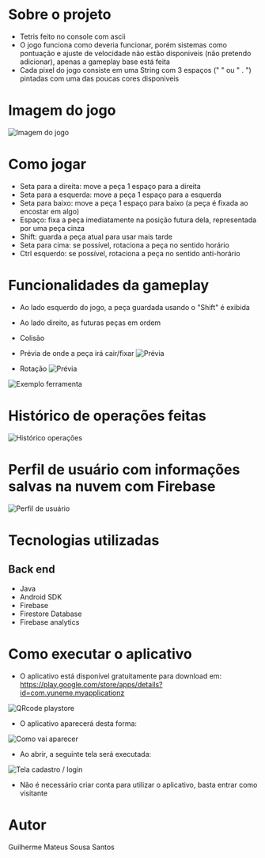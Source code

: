 # Sobre o projeto

- Tetris feito no console com ascii
- O jogo funciona como deveria funcionar, porém sistemas como pontuação e ajuste de velocidade não estão disponiveis (não pretendo adicionar), apenas a gameplay base está feita
- Cada pixel do jogo consiste em uma String com 3 espaços ("   " ou " . ") pintadas com uma das poucas cores disponiveis

# Imagem do jogo

![Imagem do jogo](https://github.com/Domiuau/TetrisConsole/blob/master/Assets/tetrisTSPIN.png)

# Como jogar

- Seta para a direita: move a peça 1 espaço para a direita
- Seta para a esquerda: move a peça 1 espaço para a esquerda
- Seta para baixo: move a peça 1 espaço para baixo (a peça é fixada ao encostar em algo)
- Espaço: fixa a peça imediatamente na posição futura dela, representada por uma peça cinza
- Shift: guarda a peça atual para usar mais tarde
- Seta para cima: se possível, rotaciona a peça no sentido horário
- Ctrl esquerdo: se possível, rotaciona a peça no sentido anti-horário

# Funcionalidades da gameplay

- Ao lado esquerdo do jogo, a peça guardada usando o "Shift" é exibida
- Ao lado direito, as futuras peças em ordem
- Colisão
- Prévia de onde a peça irá cair/fixar
![Prévia](https://github.com/Domiuau/TetrisConsole/blob/master/Assets/previa.png)

- Rotação
![Prévia](https://github.com/Domiuau/TetrisConsole/blob/master/Assets/rotacao.png)





![Exemplo ferramenta](https://github.com/Domiuau/yunemeapp/blob/master/Assets/yuneme3.png) 

# Histórico de operações feitas

![Histórico operações](https://github.com/Domiuau/yunemeapp/blob/master/Assets/yuneme5.png) 

# Perfil de usuário com informações salvas na nuvem com Firebase

![Perfil de usuário](https://github.com/Domiuau/yunemeapp/blob/master/Assets/yuneme4.png)


# Tecnologias utilizadas
## Back end
- Java
- Android SDK
- Firebase
- Firestore Database
- Firebase analytics

# Como executar o aplicativo

- O aplicativo está disponível gratuitamente para download em:
https://play.google.com/store/apps/details?id=com.yuneme.myapplicationz

![QRcode playstore](https://github.com/Domiuau/yunemeapp/blob/master/Assets/yuneme7.png)

- O aplicativo aparecerá desta forma:
  
![Como vai aparecer](https://github.com/Domiuau/yunemeapp/blob/master/Assets/yuneme8.png)

- Ao abrir, a seguinte tela será executada:
  
![Tela cadastro / login](https://github.com/Domiuau/yunemeapp/blob/master/Assets/yuneme6.png)
  
- Não é necessário criar conta para utilizar o aplicativo, basta entrar como visitante
  



# Autor

Guilherme Mateus Sousa Santos
